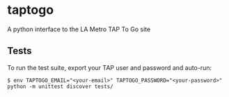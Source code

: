 # taptogo
A python interface to the LA Metro TAP To Go site

## Tests
To run the test suite, export your TAP user and password and auto-run:

```
$ env TAPTOGO_EMAIL="<your-email>" TAPTOGO_PASSWORD="<your-password>" python -m unittest discover tests/
```
